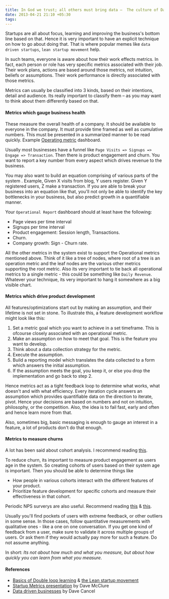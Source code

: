 ```yaml
---
title: In God we trust; all others must bring data –  The culture of Data driven startups
date: 2013-04-21 21:10 +05:30
tags:
---
```


Startups are all about focus, learning and improving the business's bottom line based on that. Hence it is very important to have an explicit technique on how to go about doing that. That is where popular memes like `data driven startups`, `lean startup movement` help. 

In such teams, everyone is aware about how their work effects metrics. In fact, each person or role has very specific metrics associated with their job. Their work plans, actions are based around those metrics, not intuition, beliefs or assumptions. Their work performance is directly associated with those metrics.

Metrics can usually be classified into 3 kinds, based on their intentions, detail and audience. Its really important to classify them – as you may want to think about them differently based on that.

#### Metrics which gauge business health

These measure the overall health of a company. It should be available to everyone in the company. It must provide time framed as well as cumulative numbers. This must be presented in a summarized manner to be read quickly. Example [Operating metric](http://en.wikipedia.org/wiki/Performance_metric) dashboard.

Usually most businesses have a funnel like `Page Visits => Signups => Engage => Transaction`. Then there is product engagement and churn. You want to report a key number from every aspect which drives revenue to the business.

You may also want to build an equation comprising of various parts of the system . Example, Given X visits from blog, Y users register. Given Y registered users, Z make a transaction. If you are able to break your business into an equation like that, you'll not only be able to identify the key bottlenecks in your business, but also predict growth in a quantifiable manner.

Your `Operational Report` dashboard should at least have the following:

* Page views per time interval
* Signups per time interval
* Product engagement: Session length, Transactions.
* Churn.
* Company growth: Sign - Churn rate.

All the other metrics in the system exist to support the Operational metrics mentioned above. Think of it like a tree of nodes, where root of a tree is an operation metric and the leaf nodes are the various other metrics supporting the root metric. Also its very important to tie back all operational metrics to a single metric - this could be something like `Daily Revenue`. Whatever your technique, its very important to hang it somewhere as a big visible chart.

#### Metrics which drive product development

All features/optimizations start out by making an assumption, and their lifetime is not set in stone. To illustrate this, a feature development workflow might look like this:

1. Set a metric goal which you want to achieve in a set timeframe. This is ofcourse closely associated with an operational metric.
2. Make an assumption on how to meet that goal. This is the feature you want to develop.
3. Think about a data collection strategy for the metric.
4. Execute the assumption.
5. Build a reporting model which translates the data collected to a form which answers the initial assumption.
6. If the assumption meets the goal, you keep it, or else you drop the implementation and go back to step 2.

Hence metrics act as a tight feedback loop to determine what works, what doesn't and with what efficiency. Every iteration cycle answers an assumption which provides quantifiable data on the direction to iterate, pivot. Hence your decisions are based on numbers and not on intuition, philosophy, or the competition. Also, the idea is to fail fast, early and often and hence learn more from that. 

Also, sometimes big, basic messaging is enough to gauge an interest in a feature, a lot of products don't do that enough.


#### Metrics to measure churns

A lot has been said about cohort analysis. I recommend reading [this](http://jonathonbalogh.com/2012/03/24/introduction-to-cohort-analysis-for-startups/).

To reduce churn, its important to measure product engagement as users age in the system. So creating cohorts of users based on their system age is important. Then you should be able to determine things like

* How people in various cohorts interact with the different features of your product.
* Prioritize feature development for specific cohorts and measure their effectiveness in that cohort.

Periodic NPS surverys are also useful. Recommend reading [this](http://www.surveymonkey.com/mp/net-promoter-score/) & [this](http://blog.surveymonkey.com/blog/2013/04/10/qualitative-vs-quantitative/).


Usually you'll find pockets of users with extreme feedback, or other outliers in some sense. In those cases, follow quantitative measurements with qualitative ones - like a one on one conversation.  If you get one kind of feedback from a user, make sure to validate it across multiple groups of users. Or ask them if they would actually pay more for such a feature. Do not assume anything.

In short: _Its not about how much and what you measure, but about how quickly you can learn from what you measure._

#### References

* [Basics of Double loop learning](http://www.afs.org/blog/icl/?p=2653) & [the Lean startup movement](http://en.wikipedia.org/wiki/Lean_Startup)
* [Startup Metrics presentation](http://www.slideshare.net/dmc500hats/startup-metrics-for-pirates-seedcamp-sept-2009?from=ss_embed) by Dave McClure
* [Data driven businesses](http://www.everytalk.tv/talks/2396-Business-of-Software-Data-Driven-Businesses) by Dave Cancel